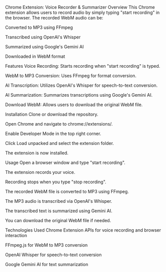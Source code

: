 Chrome Extension: Voice Recorder & Summarizer
Overview
This Chrome extension allows users to record audio by simply typing "start recording" in the browser. The recorded WebM audio can be:

Converted to MP3 using FFmpeg

Transcribed using OpenAI's Whisper

Summarized using Google's Gemini AI

Downloaded in WebM format

Features
Voice Recording: Starts recording when "start recording" is typed.

WebM to MP3 Conversion: Uses FFmpeg for format conversion.

AI Transcription: Utilizes OpenAI's Whisper for speech-to-text conversion.

AI Summarization: Summarizes transcriptions using Google's Gemini AI.

Download WebM: Allows users to download the original WebM file.

Installation
Clone or download the repository.

Open Chrome and navigate to chrome://extensions/.

Enable Developer Mode in the top right corner.

Click Load unpacked and select the extension folder.

The extension is now installed.

Usage
Open a browser window and type "start recording".

The extension records your voice.

Recording stops when you type "stop recording".

The recorded WebM file is converted to MP3 using FFmpeg.

The MP3 audio is transcribed via OpenAI's Whisper.

The transcribed text is summarized using Gemini AI.

You can download the original WebM file if needed.

Technologies Used
Chrome Extension APIs for voice recording and browser interaction

FFmpeg.js for WebM to MP3 conversion

OpenAI Whisper for speech-to-text conversion

Google Gemini AI for text summarization
